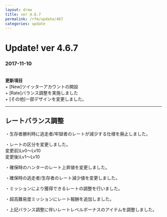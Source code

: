 ```yaml
---
layout: draw
title: ver 4.6.7
permalink: /rfm/update/467
categories: update
---
```



# Update! ver 4.6.7
### 2017-11-10
<br>
<strong>更新項目</strong><br>
+ [New]ツイッターアカウントの開設<br>
+ [Rate]バランス調整を実施しました<br>
+ [その他]一部デザインを変更しました。<br>

  
---------------------
## レートバランス調整

・生存者勝利時に逃走者/牢獄者のレートが減少する仕様を廃止しました。<br>

・レートの区分を変更しました。<br>
変更前)Lv0～Lv10<br>
変更後)Lv1～Lv10<br>

・確保時のハンターのレート上昇値を変更しました。<br>

・確保時の逃走者/生存者のレート減少値を変更しました。<br>

・ミッションにより獲得できるレートの調整を行いました。<br>

・超高難易度ミッションにレート報酬を追加しました。<br>

・上記バランス調整に伴いレートレベルボーナスのアイテムを調整しました。<br>
